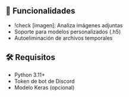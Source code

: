 ## 🚀 Funcionalidades  
- !check [imagen]: Analiza imágenes adjuntas  
- Soporte para modelos personalizados (.h5)  
- Autoeliminación de archivos temporales  

## 🛠️ Requisitos  
- Python 3.11+  
- Token de bot de Discord  
- Modelo Keras (opcional)  
